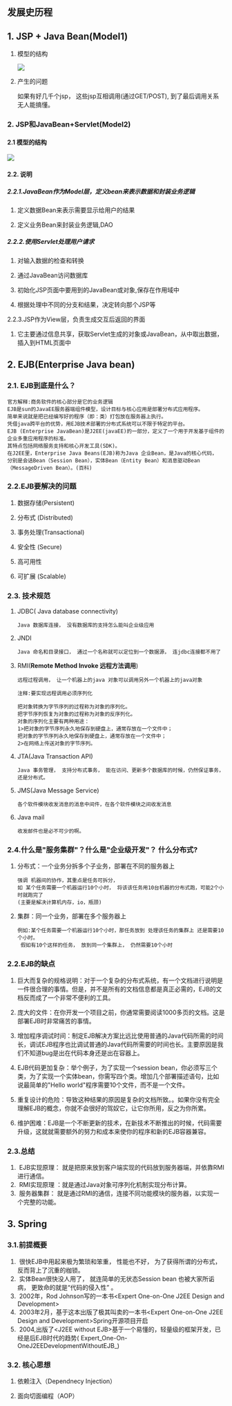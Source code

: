 ## 发展史历程

## 1. JSP + Java Bean\(Model1\)

1. 模型的结构

   ![](http://opzv089nq.bkt.clouddn.com/17-7-15/83213509.jpg)

2. 产生的问题

   如果有好几千个jsp， 这些jsp互相调用\(通过GET/POST\), 到了最后调用关系无人能搞懂。

### 2. JSP和JavaBean+Servlet\(Model2\)

#### 2.1 模型的结构

![](http://opzv089nq.bkt.clouddn.com/17-7-15/6405306.jpg)

#### 2.2. 说明

##### 2.2.1.JavaBean作为Model层，定义bean来表示数据和封装业务逻辑

1. 定义数据Bean来表示需要显示给用户的结果

2. 定义业务Bean来封装业务逻辑,DAO

##### 2.2.2.使用Servlet处理用户请求

1. 对输入数据的检查和转换

2. 通过JavaBean访问数据库

3. 初始化JSP页面中要用到的JavaBean或对象,保存在作用域中

4. 根据处理中不同的分支和结果，决定转向那个JSP等

2.2.3.JSP作为View层，负责生成交互后返回的界面

1. 它主要通过信息共享，获取Servlet生成的对象或JavaBean，从中取出数据，插入到HTML页面中

## 2. EJB\(Enterprise Java bean\)

### 2.1. EJB到底是什么？

```
官方解释:商务软件的核心部分是它的业务逻辑
EJB是sun的JavaEE服务器端组件模型，设计目标与核心应用是部署分布式应用程序。
简单来说就是把已经编写好的程序（即：类）打包放在服务器上执行。
凭借java跨平台的优势，用EJB技术部署的分布式系统可以不限于特定的平台。
EJB (Enterprise JavaBean)是J2EE(javaEE)的一部分，定义了一个用于开发基于组件的企业多重应用程序的标准。
其特点包括网络服务支持和核心开发工具(SDK)。 
在J2EE里，Enterprise Java Beans(EJB)称为Java 企业Bean，是Java的核心代码，
分别是会话Bean（Session Bean），实体Bean（Entity Bean）和消息驱动Bean（MessageDriven Bean）。(百科)
```

### 2.2.EJB要解决的问题

1. 数据存储\(Persistent\)

2. 分布式 \(Distributed\)

3. 事务处理\(Transactional\)

4. 安全性 \(Secure\)

5. 高可用性

6. 可扩展 \(Scalable\)

### 2.3. 技术规范

1. JDBC\( Java database connectivity\)

   ```
   Java 数据库连接， 没有数据库的支持怎么能叫企业级应用
   ```

2. JNDI

   ```
   Java 命名和目录接口， 通过一个名称就可以定位到一个数据源， 连jdbc连接都不用了
   ```

3. RMI\(**Remote Method Invoke 远程方法调用**\)

   ```
   远程过程调用， 让一个机器上的java 对象可以调用另外一个机器上的java对象 
   ​
   注释:要实现远程调用必须序列化
   ​
   把对象转换为字节序列的过程称为对象的序列化。
   把字节序列恢复为对象的过程称为对象的反序列化。
   对象的序列化主要有两种用途：
   1>把对象的字节序列永久地保存到硬盘上，通常存放在一个文件中；
   把对象的字节序列永久地保存到硬盘上，通常存放在一个文件中；
   2>在网络上传送对象的字节序列。
   ```

4. JTA\(Java Transaction API\)

   ```
   Java 事务管理， 支持分布式事务， 能在访问、更新多个数据库的时候，仍然保证事务， 还是分布式。
   ```

5. JMS\(Java Message Service\)

   ```
   各个软件模块收发消息的消息中间件，在各个软件模块之间收发消息
   ```

6. Java mail

   ```
   收发邮件也是必不可少的啊。
   ```

### 2.4.什么是"服务集群"？什么是"企业级开发"？ 什么分布式?

1. 分布式：一个业务分拆多个子业务，部署在不同的服务器上

   ```
   强调 机器间的协作，其重点是任务可拆分， 
   如 某个任务需要一个机器运行10个小时， 将该该任务用10台机器的分布式跑，可能2个小时就跑完了
   (主要是解决计算机内存，io，瓶颈)
   ```

2. 集群：同一个业务，部署在多个服务器上

   ```
   例如:某个任务需要一个机器运行10个小时，那任务放到 处理该任务的集群上 还是需要10个小时。
    假如有10个这样的任务， 放到同一个集群上， 仍然需要10个小时
   ```

### 2.2.EJB的缺点

1. 巨大而复杂的规格说明：对于一个复杂的分布式系统，有一个文档进行说明是一件很合理的事情。但是，并不是所有的文档信息都是真正必需的，EJB的文档反而成了一个非常不便利的工具。

2. 庞大的文件：在你开发一个项目之前，你通常需要阅读1000多页的文档。这是部署EJB时非常痛苦的事情。

3. 增加程序调试时间：制定EJB解决方案比远比使用普通的Java代码所需的时间长，调试EJB程序也比调试普通的Java代码所需要的时间也长。主要原因是我们不知道bug是出在代码本身还是出在容器上。

4. EJB代码更加复杂：举个例子，为了实现一个session bean，你必须写三个类，为了实现一个实体bean，你需写四个类。增加几个部署描述语句，比如说最简单的"Hello world"程序需要10个文件，而不是一个文件。

5. 重复设计的危险：导致这种结果的原因是复杂的文档所致。。如果你没有完全理解EJB的概念，你就不会很好的驾奴它，让它你所用，反之为你所累。

6. 维护困难：EJB是一个不断更新的技术，在新技术不断推出的时候，代码需要升级，这就就需要额外的努力和成本来使你的程序和新的EJB容器兼容。

### 2.3.总结

1. ​ EJB实现原理： 就是把原来放到客户端实现的代码放到服务器端，并依靠RMI进行通信。
2. ​ RMI实现原理 ：就是通过Java对象可序列化机制实现分布计算。
3. ​ 服务器集群： 就是通过RMI的通信，连接不同功能模块的服务器，以实现一个完整的功能。

## 3. Spring

### 3.1.前提概要

1. ​ 很快EJB中用起来极为繁琐和笨重， 性能也不好， 为了获得所谓的分布式，反而背上了沉重的枷锁。
2. ​ 实体Bean很快没人用了， 就连简单的无状态Session bean 也被大家所诟病， 更致命的就是“代码的侵入性” 。
3. ​ 2002年，Rod Johnson写的一本书&lt;Expert One-on-One J2EE Design and Development&gt;
4. ​ 2003年2月，基于这本出版了极其叫卖的一本书&lt;Expert One-on-One J2EE Design and Development&gt;Spring开源项目开启
5. ​ 2004,出版了&lt;J2EE without EJB&gt;基于一个易懂的，轻量级的框架开发，已经是后EJB时代的趋势\( Expert_One-On-OneJ2EEDevelopmentWithoutEJB_\)

### 3.2. 核心思想

1. 依赖注入（Dependnecy Injection）

2. 面向切面编程（AOP）

### 

​

